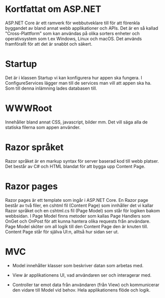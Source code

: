 # Kortfattat om ASP.NET

ASP.NET Core är ett ramverk för webbutveklare till för att förenkla byggandet av bland annat webb applikationer och APIs. Det är en så kallad "Cross-Plattform" som kan användas på olika sorters enheter och operativsystem som t.ex Windows, Linux och macOS. Det används framförallt för att det är snabbt och säkert.

# Startup
Det är i klassen Startup vi kan konfigurera hur appen ska fungera. 
I ConfigureServices lägger man till de services man vill att appen ska ha. Som till denna inlämning lades databasen till.  

# WWWRoot
Innehåller bland annat CSS, javascript, bilder mm. Det vill säga alla de statiska filerna som appen använder.

# Razor språket
Razor språket är en markup syntax för server baserad kod till webb platser. Det består av C# och HTML blandat för att bygga upp  Content Page.

# Razor pages
Razor pages är ett template som ingår i ASP.NET Core.
En Razor page består av två filer, en cshtml fil (Content Page) som innhåller det vi kallar Razor språket och en cshtml.cs fil (Page Model) som står för logiken bakom webbsidan. 
I Page Model finns metoder som kallas Page Handlers som OnGet och OnPost för att kunna hantera olika requests från användare. Page Model sköter om all logik till den Content Page den är knuten till.
Content Page står för själva UI:n, alltså hur sidan ser ut.

# MVC

- Model innehåller klasser som beskriver datan som arbetas med.

- View är applikationens UI, vad användaren ser och interagerar med. 

- Controller tar emot data från användaren (från View) och kommunicerar den vidare till Model vid behov. Hela applikationens flöde och logik.
